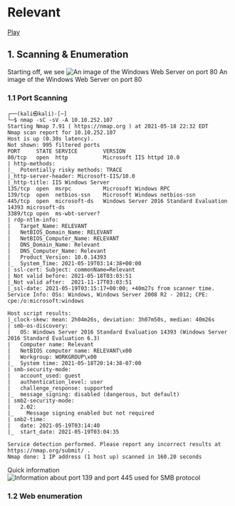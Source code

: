 # Relevant
[Play](https://tryhackme.com/room/relevant)

## 1. Scanning & Enumeration
Starting off, we see
![An image of the Windows Web Server on port 80](https://imgur.com/UfRanXg.png)
An image of the Windows Web Server on port 80

### 1.1 Port Scanning
```
┌──(kali㉿kali)-[~]
└─$ nmap -sC -sV -A 10.10.252.107
Starting Nmap 7.91 ( https://nmap.org ) at 2021-05-18 22:32 EDT
Nmap scan report for 10.10.252.107
Host is up (0.30s latency).
Not shown: 995 filtered ports
PORT     STATE SERVICE        VERSION
80/tcp   open  http           Microsoft IIS httpd 10.0
| http-methods: 
|_  Potentially risky methods: TRACE
|_http-server-header: Microsoft-IIS/10.0
|_http-title: IIS Windows Server
135/tcp  open  msrpc          Microsoft Windows RPC
139/tcp  open  netbios-ssn    Microsoft Windows netbios-ssn
445/tcp  open  microsoft-ds   Windows Server 2016 Standard Evaluation 14393 microsoft-ds
3389/tcp open  ms-wbt-server?
| rdp-ntlm-info: 
|   Target_Name: RELEVANT
|   NetBIOS_Domain_Name: RELEVANT
|   NetBIOS_Computer_Name: RELEVANT
|   DNS_Domain_Name: Relevant
|   DNS_Computer_Name: Relevant
|   Product_Version: 10.0.14393
|_  System_Time: 2021-05-19T03:14:38+00:00
| ssl-cert: Subject: commonName=Relevant
| Not valid before: 2021-05-18T03:03:51
|_Not valid after:  2021-11-17T03:03:51
|_ssl-date: 2021-05-19T03:15:17+00:00; +40m27s from scanner time.
Service Info: OSs: Windows, Windows Server 2008 R2 - 2012; CPE: cpe:/o:microsoft:windows

Host script results:
|_clock-skew: mean: 2h04m26s, deviation: 3h07m50s, median: 40m26s
| smb-os-discovery: 
|   OS: Windows Server 2016 Standard Evaluation 14393 (Windows Server 2016 Standard Evaluation 6.3)
|   Computer name: Relevant
|   NetBIOS computer name: RELEVANT\x00
|   Workgroup: WORKGROUP\x00
|_  System time: 2021-05-18T20:14:38-07:00
| smb-security-mode: 
|   account_used: guest
|   authentication_level: user
|   challenge_response: supported
|_  message_signing: disabled (dangerous, but default)
| smb2-security-mode: 
|   2.02: 
|_    Message signing enabled but not required
| smb2-time: 
|   date: 2021-05-19T03:14:40
|_  start_date: 2021-05-19T03:04:35

Service detection performed. Please report any incorrect results at https://nmap.org/submit/ .
Nmap done: 1 IP address (1 host up) scanned in 160.20 seconds
```

Quick information
![Information about port 139 and port 445 used for SMB protocol](https://i.imgur.com/Jd7M907.png)



### 1.2 Web enumeration

